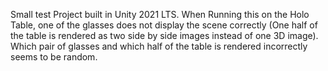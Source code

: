 Small test Project built in Unity 2021 LTS. When Running this on the Holo Table, one of the glasses does not display the scene correctly (One half of the table is rendered as two side by side images instead of one 3D image).
Which pair of glasses and which half of the table is rendered incorrectly seems to be random.
